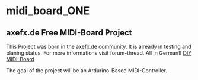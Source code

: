 midi_board_ONE
==============

axefx.de Free MIDI-Board Project
--------------------------------


This Project was born in the axefx.de community. It is already in testing and planing status. For more informations visit forum-thread. All in German!! [DIY MIDI-Board](http://www.axefx.de/showthread.php/1040-DYI-MIDI-Fu%C3%9Fleiste-selber-baune)

The goal of the project will be an Ardurino-Based MIDI-Controller.

